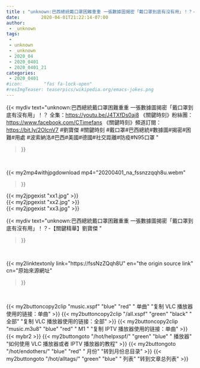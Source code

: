 ```yaml
---
title : "unknown:巴西總統戴口罩困難重重 一張數據圖揭密「戴口罩到底有沒有用」！？-【關鍵精華】劉寶傑 "
date:        2020-04-01T21:22:14-07:00
author:
 - _unknown
tags:
 - 
 - unknown
 - _unknown
 - 2020_04
 - 2020_0401
 - 2020_0401_21
categories:
 - 2020_0401
#icon:        "fas fa-lock-open"
#resImgTeaser: teaserpics/wikipedia.org/emacs-jokes.png
---
```







{{< mydiv text="unknown:巴西總統戴口罩困難重重 一張數據圖揭密「戴口罩到底有沒有用」！？ 全集：https://youtu.be/J4TXfDs0aj8  《關鍵時刻》粉絲團：https://www.facebook.com/CTimefans 《關鍵時刻》頻道訂閱：https://bit.ly/2OlcnV7  #劉寶傑 #關鍵時刻 #戴口罩#巴西總統#數據圖#揭密#困難#用處 #波索納洛#巴西#美國#德國#社交距離#防疫#N95口罩 "
>}}
<br>


{{< my2mp4withjpgdownload mp4="20200401_na_fssnzzqqh8u.webm"
>}}

{{< my2jpgexist "xx1.jpg" >}}<br>
{{< my2jpgexist "xx2.jpg" >}}<br>
{{< my2jpgexist "xx3.jpg" >}}<br>



{{< mydiv text="unknown:巴西總統戴口罩困難重重 一張數據圖揭密「戴口罩到底有沒有用」！？-【關鍵精華】劉寶傑 "
>}}
<br>

{{< my2linktextonly link="https://fssNzZQqh8U"
en="the origin source link" cn="原始來源網址"
>}}


<br>


{{< my2buttoncopy2clip "music.xspf"        "blue"   "red"    " 单曲"  "复制 VLC 播放器使用的链接：单曲" >}} {{< my2buttoncopy2clip "/all.xspf"         "green"  "black"  " 全部"  "复制 VLC 播放器使用的链接：全部" >}} {{< my2buttoncopy2clip "music.m3u8"        "blue"   "red"    " M1 "    "复制 IPTV 播放器使用的链接：单曲" >}} {{< mybr2 >}} {{< my2buttongoto      "/hot/helpxspf/"    "green"  "blue"   " 播放器" "如何使用 VLC 播放器或者 IPTV 播放器的教程" >}} {{< my2buttongoto      "/hot/endothers/"   "blue"   "red"    " 月份"   "转到月份总目录" >}} {{< my2buttongoto      "/hot/alltags/"     "green"  "blue"   " 列表"   "转到文章总列表" >}} 
